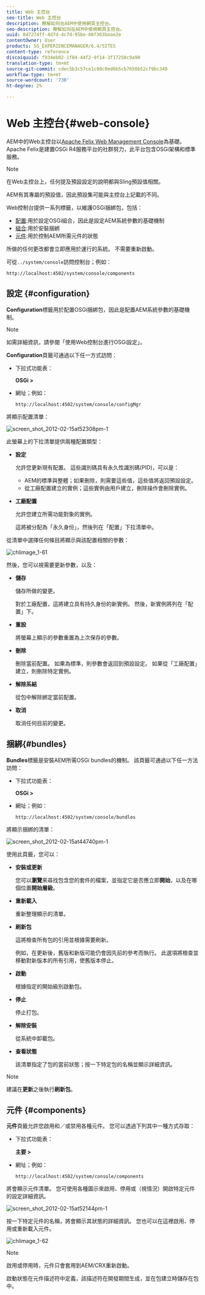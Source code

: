 ```yaml
---
title: Web 主控台
seo-title: Web 主控台
description: 瞭解如何在AEM中使用網頁主控台。
seo-description: 瞭解如何在AEM中使用網頁主控台。
uuid: 047274ff-4d7d-4c7d-95be-06f363beae2e
contentOwner: User
products: SG_EXPERIENCEMANAGER/6.4/SITES
content-type: reference
discoiquuid: f934eb02-1f84-44f2-9f14-3f17250c9a90
translation-type: tm+mt
source-git-commit: cdec5b3c57ce1c80c0ed6b5cb7650b52cf9bc340
workflow-type: tm+mt
source-wordcount: '730'
ht-degree: 2%

---
```



# Web 主控台{#web-console}

AEM中的Web主控台以[Apache Felix Web Management Console](https://felix.apache.org/documentation/subprojects/apache-felix-web-console.html)為基礎。 Apache Felix是建置OSGi R4服務平台的社群努力，此平台包含OSGi架構和標準服務。

>[!NOTE]
>
>在Web主控台上，任何提及預設設定的說明都與Sling預設值相關。
>
>AEM有其專屬的預設值，因此預設集可能與主控台上記載的不同。

Web控制台提供一系列標籤，以維護OSGi捆綁包，包括：

* [配置](#configuration):用於設定OSGi組合，因此是設定AEM系統參數的基礎機制
* [組合](#bundles):用於安裝捆綁
* [元件](#components):用於控制AEM所需元件的狀態

所做的任何更改都會立即應用於運行的系統。 不需要重新啟動。

可從`../system/console`訪問控制台；例如：

`http://localhost:4502/system/console/components`

## 設定 {#configuration}

**Configuration**&#x200B;標籤用於配置OSGi捆綁包，因此是配置AEM系統參數的基礎機制。

>[!NOTE]
>
>如需詳細資訊，請參閱「使用Web控制台進行OSGi設定」。[](/help/sites-deploying/configuring-osgi.md#osgi-configuration-with-the-web-console)

**Configuration**&#x200B;頁籤可通過以下任一方式訪問：

* 下拉式功能表：

   **OSGi >**

* 網址；例如：

   `http://localhost:4502/system/console/configMgr`

將顯示配置清單：

![screen_shot_2012-02-15at52308pm-1](assets/screen_shot_2012-02-15at52308pm-1.png)

此螢幕上的下拉清單提供兩種配置類型：

* **設定**

   允許您更新現有配置。 這些識別碼具有永久性識別碼(PID)，可以是：

   * AEM的標準與整體；如果刪除，則需要這些值，這些值將返回預設設定。
   * 從工廠配置建立的實例；這些實例由用戶建立，刪除操作會刪除實例。

* **工廠配置**

   允許您建立所需功能對象的實例。

   這將被分配為「永久身份」，然後列在「配置」下拉清單中。

從清單中選擇任何條目將顯示與該配置相關的參數：

![chlimage_1-61](assets/chlimage_1-61.png)

然後，您可以視需要更新參數，以及：

* **儲存**

   儲存所做的變更。

   對於工廠配置，這將建立具有持久身份的新實例。 然後，新實例將列在「配置」下。

* **重設**

   將螢幕上顯示的參數重置為上次保存的參數。

* **刪除**

   刪除當前配置。 如果為標準，則參數會返回到預設設定。 如果從「工廠配置」建立，則刪除特定實例。

* **解除系結**

   從包中解除綁定當前配置。

* **取消**

   取消任何目前的變更。

## 捆綁{#bundles}

**Bundles**&#x200B;標籤是安裝AEM所需OSGi bundles的機制。 該頁籤可通過以下任一方法訪問：

* 下拉式功能表：

   **OSGi >**

* 網址；例如：

   `http://localhost:4502/system/console/bundles`

將顯示捆綁的清單：

![screen_shot_2012-02-15at44740pm-1](assets/screen_shot_2012-02-15at44740pm-1.png)

使用此頁籤，您可以：

* **安裝或更新**

   您可以&#x200B;**瀏覽**&#x200B;來尋找包含您的套件的檔案，並指定它是否應立即&#x200B;**開始**，以及在哪個位置&#x200B;**開始層級**。

* **重新載入**

   重新整理顯示的清單。

* **刷新包**

   這將檢查所有包的引用並根據需要刷新。

   例如，在更新後，舊版和新版可能仍會因先前的參考而執行。 此選項將檢查並移動對新版本的所有引用，使舊版本停止。

* **啟動**

   根據指定的開始級別啟動包。

* **停止**

   停止打包。

* **解除安裝**

   從系統中卸載包。

* **查看狀態**

   該清單指定了包的當前狀態；按一下特定包的名稱並顯示詳細資訊。

>[!NOTE]
>
>建議在&#x200B;**更新**&#x200B;之後執行&#x200B;**刷新包**。

## 元件 {#components}

**元件**&#x200B;頁籤允許您啟用和／或禁用各種元件。 您可以透過下列其中一種方式存取：

* 下拉式功能表：

   **主要 >**

* 網址；例如：

   `http://localhost:4502/system/console/components`

將會顯示元件清單。 您可使用各種圖示來啟用、停用或（視情況）開啟特定元件的設定詳細資訊。

![screen_shot_2012-02-15at52144pm-1](assets/screen_shot_2012-02-15at52144pm-1.png)

按一下特定元件的名稱，將會顯示其狀態的詳細資訊。 您也可以在這裡啟用、停用或重新載入元件。

![chlimage_1-62](assets/chlimage_1-62.png)

>[!NOTE]
>
>啟用或停用時，元件只會套用到AEM/CRX重新啟動。
>
>啟動狀態在元件描述符中定義，該描述符在開發期間生成，並在包建立時儲存在包中。

